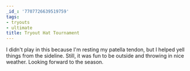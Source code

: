```yaml
---
_id_: '7707726639519759'
tags:
- tryouts
- ultimate
title: Tryout Hat Tournament
---
```


I didn't play in this because I'm resting my patella tendon, but I helped yell things from the sideline. Still, it was fun to be outside and throwing in nice weather. Looking forward to the season.
